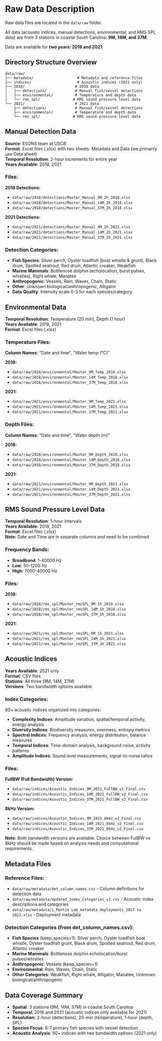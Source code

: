 # Raw Data Description

Raw data files are located in the `data/raw` folder.

All data (acoustic indices, manual detections, environmental, and RMS SPL data) are from 3 stations in coastal South Carolina: **9M, 14M, and 37M**. 

Data are available for **two years: 2018 and 2021**.

## Directory Structure Overview

```
data/raw/
├── metadata/                    # Metadata and reference files
├── indices/                     # Acoustic indices (2021 only)
├── 2018/                       # 2018 data
│   ├── detections/             # Manual fish/vessel detections
│   ├── environmental/          # Temperature and depth data
│   └── rms_spl/               # RMS sound pressure level data
└── 2021/                       # 2021 data
    ├── detections/             # Manual fish/vessel detections
    ├── environmental/          # Temperature and depth data
    └── rms_spl/               # RMS sound pressure level data
```

## Manual Detection Data

**Source**: ESONS team at USCB  
**Format**: Excel files (.xlsx) with two sheets: Metadata and Data (we primarily use Data sheet)  
**Temporal Resolution**: 2-hour increments for entire year  
**Years Available**: 2018, 2021  

### Files:
**2018 Detections:**
- `data/raw/2018/detections/Master_Manual_9M_2h_2018.xlsx`
- `data/raw/2018/detections/Master_Manual_14M_2h_2018.xlsx`
- `data/raw/2018/detections/Master_Manual_37M_2h_2018.xlsx`

**2021 Detections:**
- `data/raw/2021/detections/Master_Manual_9M_2h_2021.xlsx`
- `data/raw/2021/detections/Master_Manual_14M_2h_2021.xlsx`
- `data/raw/2021/detections/Master_Manual_37M_2h_2021.xlsx`

### Detection Categories:
- **Fish Species**: Silver perch, Oyster toadfish (boat whistle & grunt), Black drum, Spotted seatrout, Red drum, Atlantic croaker, Weakfish
- **Marine Mammals**: Bottlenose dolphin (echolocation, burst pulses, whistles), Right whale, Manatee
- **Anthropogenic**: Vessels, Rain, Waves, Chain, Static
- **Other**: Unknown biological/anthropogenic, Alligator
- **Data Quality**: Intensity scale 0-3 for each species/category

## Environmental Data

**Temporal Resolution**: Temperature (20 min), Depth (1 hour)  
**Years Available**: 2018, 2021  
**Format**: Excel files (.xlsx)

### Temperature Files:
**Column Names**: "Date and time", "Water temp (°C)"

**2018:**
- `data/raw/2018/environmental/Master_9M_Temp_2018.xlsx`
- `data/raw/2018/environmental/Master_14M_Temp_2018.xlsx`
- `data/raw/2018/environmental/Master_37M_Temp_2018.xlsx`

**2021:**
- `data/raw/2021/environmental/Master_9M_Temp_2021.xlsx`
- `data/raw/2021/environmental/Master_14M_Temp_2021.xlsx`
- `data/raw/2021/environmental/Master_37M_Temp_2021.xlsx`

### Depth Files:
**Column Names**: "Date and time", "Water depth (m)"

**2018:**
- `data/raw/2018/environmental/Master_9M_Depth_2018.xlsx`
- `data/raw/2018/environmental/Master_14M_Depth_2018.xlsx`
- `data/raw/2018/environmental/Master_37M_Depth_2018.xlsx`

**2021:**
- `data/raw/2021/environmental/Master_9M_Depth_2021.xlsx`
- `data/raw/2021/environmental/Master_14M_Depth_2021.xlsx`
- `data/raw/2021/environmental/Master_37M_Depth_2021.xlsx`

## RMS Sound Pressure Level Data

**Temporal Resolution**: 1-hour intervals  
**Years Available**: 2018, 2021  
**Format**: Excel files (.xlsx)  
**Note**: Date and Time are in separate columns and need to be combined

### Frequency Bands:
- **Broadband**: 1-40000 Hz
- **Low**: 50-1200 Hz  
- **High**: 7000-40000 Hz

### Files:
**2018:**
- `data/raw/2018/rms_spl/Master_rmsSPL_9M_1h_2018.xlsx`
- `data/raw/2018/rms_spl/Master_rmsSPL_14M_1h_2018.xlsx`
- `data/raw/2018/rms_spl/Master_rmsSPL_37M_1h_2018.xlsx`

**2021:**
- `data/raw/2021/rms_spl/Master_rmsSPL_9M_1h_2021.xlsx`
- `data/raw/2021/rms_spl/Master_rmsSPL_14M_1h_2021.xlsx`
- `data/raw/2021/rms_spl/Master_rmsSPL_37M_1h_2021.xlsx`

## Acoustic Indices

**Years Available**: 2021 only  
**Format**: CSV files  
**Stations**: All three (9M, 14M, 37M)  
**Versions**: Two bandwidth options available

### Index Categories:
60+ acoustic indices organized into categories:
- **Complexity Indices**: Amplitude variation, spatial/temporal activity, energy analysis
- **Diversity Indices**: Biodiversity measures, evenness, entropy metrics  
- **Spectral Indices**: Frequency analysis, energy distribution, balance measures
- **Temporal Indices**: Time-domain analysis, background noise, activity patterns
- **Amplitude Indices**: Sound level measurements, signal-to-noise ratios

### Files:
**FullBW (Full Bandwidth) Version:**
- `data/raw/indices/Acoustic_Indices_9M_2021_FullBW_v2_Final.csv`
- `data/raw/indices/Acoustic_Indices_14M_2021_FullBW_v2_Final.csv`
- `data/raw/indices/Acoustic_Indices_37M_2021_FullBW_v2_Final.csv`

**8kHz Version:**
- `data/raw/indices/Acoustic_Indices_9M_2021_8kHz_v2_Final.csv`
- `data/raw/indices/Acoustic_Indices_14M_2021_8kHz_v2_Final.csv`
- `data/raw/indices/Acoustic_Indices_37M_2021_8kHz_v2_Final.csv`

**Note**: Both bandwidth versions are available. Choice between FullBW vs 8kHz should be made based on analysis needs and computational requirements.

## Metadata Files

### Reference Files:
- `data/raw/metadata/det_column_names.csv` - Column definitions for detection data
- `data/raw/metadata/Updated_Index_Categories_v2.csv` - Acoustic index descriptions and categories  
- `data/raw/metadata/1_Montie Lab_metadata_deployments_2017 to 2022.xlsx` - Deployment metadata

### Detection Categories (from det_column_names.csv):
- **Fish Species** (keep_species=1): Silver perch, Oyster toadfish boat whistle, Oyster toadfish grunt, Black drum, Spotted seatrout, Red drum, Atlantic croaker
- **Marine Mammals**: Bottlenose dolphin echolocation/burst pulses/whistles  
- **Anthropogenic**: Vessels (keep_species=1)
- **Environmental**: Rain, Waves, Chain, Static
- **Other Categories**: Weakfish, Right whale, Alligator, Manatee, Unknown biological/anthropogenic

## Data Coverage Summary

- **Spatial**: 3 stations (9M, 14M, 37M) in coastal South Carolina
- **Temporal**: 2018 and 2021 (acoustic indices only available for 2021)
- **Resolution**: 2-hour (detections), 20-min (temperature), 1-hour (depth, SPL)
- **Species Focus**: 6-7 primary fish species with vessel detection
- **Acoustic Analysis**: 60+ indices with two bandwidth options (2021 only)